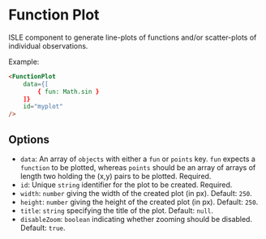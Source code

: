 # Function Plot

ISLE component to generate line-plots of functions and/or scatter-plots of individual observations.

Example:

``` html
<FunctionPlot
    data={[
        { fun: Math.sin }
    ]}
    id="myplot"
/>
```

## Options

* `data`: An array of `objects` with either a `fun` or `points` key. `fun` expects a `function` to be plotted, whereas `points` should be an array of arrays of length two holding the (x,y) pairs to be plotted. Required.
* `id`: Unique `string` identifier for the plot to be created. Required.
* `width`: `number` giving the width of the created plot (in px). Default: `250`.
* `height`: `number` giving the height of the created plot (in px). Default: `250`.
* `title`: `string` specifying the title of the plot. Default: `null`.
* `disableZoom`: `boolean` indicating whether zooming should be disabled. Default: `true`.
